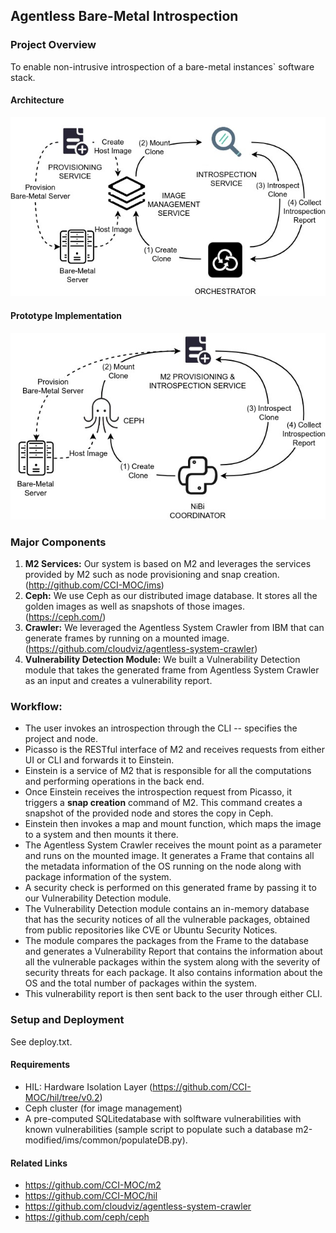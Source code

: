 ## Agentless Bare-Metal Introspection

### Project Overview
To enable non-intrusive introspection of a bare-metal instances` software stack.

#### Architecture
![picture alt](https://github.com/CCI-MOC/ABMI/blob/master/figures/abmi-arch.jpg "Title is optional")

#### Prototype Implementation
![picture alt](https://github.com/CCI-MOC/ABMI/blob/master/figures/abmi-implementation.jpg "Title is optional")

### Major Components
1. __M2 Services:__ Our system is based on M2 and leverages the services provided by M2 such as node provisioning and snap creation. (http://github.com/CCI-MOC/ims)
2. __Ceph:__ We use Ceph as our distributed image database. It stores all the golden images as well as snapshots of those images. (https://ceph.com/)
3. __Crawler:__ We leveraged the Agentless System Crawler from IBM that can generate frames by running on a mounted image. (https://github.com/cloudviz/agentless-system-crawler)
4. __Vulnerability Detection Module:__ We built a Vulnerability Detection module that takes the generated frame from Agentless System Crawler as an input and creates a vulnerability report.

### Workflow:
* The user invokes an introspection through the CLI -- specifies the project and node.
* Picasso is the RESTful interface of M2 and receives requests from either UI or CLI and forwards it to Einstein.
* Einstein is a service of M2 that is responsible for all the computations and performing operations in the back end.
* Once Einstein receives the introspection request from Picasso, it triggers a __snap creation__ command of M2. This command creates a snapshot of the provided node and stores the copy in Ceph.
* Einstein then invokes a map and mount function, which maps the image to a system and then mounts it there.
* The Agentless System Crawler receives the mount point as a parameter and runs on the mounted image. It generates a Frame that contains all the metadata information of the OS running on the node along with package information of the system.
* A security check is performed on this generated frame by passing it to our Vulnerability Detection module. 
* The Vulnerability Detection module contains an in-memory database that has the security notices of all the vulnerable packages, obtained from public repositories like CVE or Ubuntu Security Notices. 
* The module compares the packages from the Frame to the database and generates a Vulnerability Report that contains the information about all the vulnerable packages within the system along with the severity of security threats for each package. It also contains information about the OS and the total number of packages within the system.
* This vulnerability report is then sent back to the user through either CLI.

### Setup and Deployment
See deploy.txt.

#### Requirements
* HIL: Hardware Isolation Layer (https://github.com/CCI-MOC/hil/tree/v0.2)
* Ceph cluster (for image management)
* A pre-computed SQLitedatabase with solftware vulnerabilities with known vulnerabilities (sample script to populate such a database m2-modified/ims/common/populateDB.py).

#### Related Links
* https://github.com/CCI-MOC/m2
* https://github.com/CCI-MOC/hil
* https://github.com/cloudviz/agentless-system-crawler
* https://github.com/ceph/ceph

